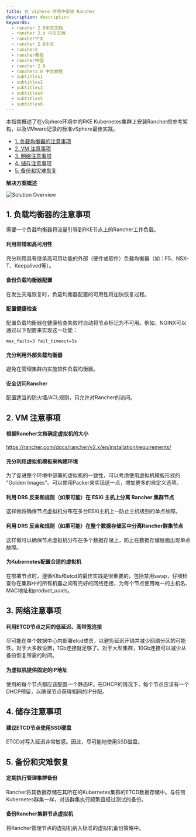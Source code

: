 ```yaml
---
title: 在 vSphere 环境中安装 Rancher
description: description
keywords:
  - rancher 2.0中文文档
  - rancher 2.x 中文文档
  - rancher中文
  - rancher 2.0中文
  - rancher2
  - rancher教程
  - rancher中国
  - rancher 2.0
  - rancher2.0 中文教程
  - subtitles1
  - subtitles2
  - subtitles3
  - subtitles4
  - subtitles5
  - subtitles6
---
```


本指南概述了在vSphere环境中的RKE Kubernetes集群上安装Rancher的参考架构，以及VMware记录的标准vSphere最佳实践。

- [1. 负载均衡器的注意事项](#1-负载均衡器的注意事项)
- [2. VM 注意事项](#2-vm-注意事项)
- [3. 网络注意事项](#3-网络注意事项)
- [4. 储存注意事项](#4-储存注意事项)
- [5. 备份和灾难恢复](#5-备份和灾难恢复)

**解决方案概述**

![Solution Overview](/img/rancher/rancher-on-prem-vsphere.svg)

## 1. 负载均衡器的注意事项

需要一个负载均衡器将流量引导到RKE节点上的Rancher工作负载。

#### 利用容错和高可用性

充分利用具有继承高可用功能的外部（硬件或软件）负载均衡器（如：F5、NSX-T、Keepalived等）。

#### 备份负载均衡器配置

在发生灾难恢复时，负载均衡器配置的可用性将加快恢复过程。

#### 配置健康检查

配置负载均衡器在健康检查失败时自动将节点标记为不可用。例如，NGINX可以通过以下配置来实现这一功能：

`max_fails=3 fail_timeout=5s`

#### 充分利用外部负载均衡器

避免在管理集群内实施软件负载均衡器。

#### 安全访问Rancher

配置适当的防火墙/ACL规则，只允许对Rancher的访问。

## 2. VM 注意事项

#### 根据Rancher文档确定虚拟机的大小

https://rancher.com/docs/rancher/v2.x/en/installation/requirements/

#### 充分利用虚拟机模板来构建环境

为了促进整个环境中部署的虚拟机的一致性，可以考虑使用虚拟机模板形式的 "Golden Images"。可以使用Packer来实现这一点，增加更多的自定义选项。

#### 利用 DRS 反亲和规则（如果可能）在 ESXi 主机上分离 Rancher 集群节点

这样做将确保节点虚拟机分布在多台ESXi主机上--防止主机级别的单点故障。

#### 利用 DRS 反亲和规则（如果可能）在整个数据存储区中分离Rancher群集节点

这样做可以确保节点虚拟机分布在多个数据存储上，防止在数据存储层面出现单点故障。

#### 为Kubernetes配置合适的虚拟机

在部署节点时，遵循K8s和etcd的最佳实践是很重要的，包括禁用swap，仔细检查你在集群中的所有机器之间有完好的网络连接，为每个节点使用唯一的主机名、MAC地址和product_uuids。

## 3. 网络注意事项

#### 利用ETCD节点之间的低延迟、高带宽连接

尽可能在单个数据中心内部署etcd成员，以避免延迟开销并减少网络分区的可能性。对于大多数设置，1Gb连接就足够了。对于大型集群，10Gb连接可以减少从备份恢复所需的时间。

#### 为虚拟机提供固定的IP地址

使用的每个节点都应该配置一个静态IP。在DHCP的情况下，每个节点应该有一个DHCP预留，以确保节点获得相同的IP分配。

## 4. 储存注意事项

#### 建议ETCD节点使用SSD硬盘

ETCD对写入延迟非常敏感。因此，尽可能地使用SSD磁盘。

## 5. 备份和灾难恢复

#### 定期执行管理集群备份

Rancher将其数据存储在其所在的Kubernetes集群的ETCD数据存储中。与任何Kubernetes群集一样，对该群集执行频繁且经过测试的备份。

#### 备份Rancher集群节点虚拟机

将Rancher管理节点的虚拟机纳入标准的虚拟机备份策略中。
